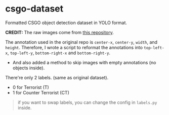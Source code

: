 # csgo-dataset
Formatted CSGO object detection dataset in YOLO format.

**CREDIT:** The raw images come from [this repository](https://github.com/Orinion/csgo_images).

The annotation used in the original repo is `center-x`, `center-y`, `width`, and `height`.
Therefore, I wrote a script to reformat the annotations into `top-left-x`, `top-left-y`, `bottom-right-x` and `bottom-right-y`.
- And also added a method to skip images with empty annotations (no objects inside).

There're only 2 labels. (same as original dataset).
- 0 for Terrorist (T)
- 1 for Counter Terrorist (CT)

> if you want to swap labels, you can change the config in `labels.py` inside.
